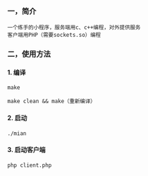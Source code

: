 ### 一，简介

    一个练手的小程序，服务端用c、c++编程，对外提供服务
    客户端用PHP（需要sockets.so）编程

### 二，使用方法

#### 1. 编译

    make

    make clean && make（重新编译）


#### 2. 启动

    ./mian

#### 3. 启动客户端

    php client.php